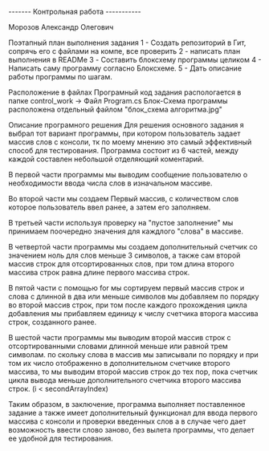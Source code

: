 ------- Контрольная работа -----------

Морозов Александр Олегович


Поэтапный план выполнения задания
1 - Создать репозиторий в Гит, сопрячь его с файлами на компе, все проверить
2 - написать план выполнения в READMe
3 - Составить блоксхему программы целиком
4 - Написать саму программу согласно Блоксхеме.
5 - Дать описание работы программы по шагам.


Расположение в файлах
Програмный код задания распологается в папке control_work -> Файл Program.cs
Блок-Cхема программы расположена отдельный файлом "блок_схема алгоритма.jpg"


Описание програмного решения
Для решения основного задания я выбрал тот вариант программы, при котором пользователь задает массив слов с консоли,
тк по моему мнению это самый эффективный способ для тестирования. Программа состоит из 6 частей, между каждой составлен небольшой отделяющий коментарий.

В первой части программы мы выводим сообщение пользователю о необходимости ввода числа слов в изначальном массиве.

Во второй части мы создаем Первый массив, с количеством слов которое пользователь ввел ранее, а затем его заполняем.

В третьей части используя проверку на "пустое заполнение" мы принимаем поочередно значения для каждлого "слова" в массиве.

В четвертой части программы мы создаем дополнительный счетчик со значением ноль для слов меньше 3 символов, а также сам второй массив строк для отсортированных слов, при том длина второго массива строк равна длине первого массива строк.

В пятой части с помощью for мы сортируем первый массив строк и слова с длинной в два или меньше символов мы добавляем по порядку во второй массив строк, при том после каждого прохождения цикла добавления мы прибавляем единицу к числу счетчика второга массива строк, созданного ранее.

В шестой части программы мы выводим второй массив строк с отсортированными словами длинной меньше или равной трем символам. по скольку слова в массив мы записывали по порядку и при том их число отображенно в дополнительном счетчике
второго массива, то мы выводим второй массив строк до тех пор, пока счетчик цикла вывода меньше дополнительного счетчика второго массива строк. (i < secondArrayIndex)

Таким образом, в заключение, программа выполняет поставленное задание а также имеет дополнительный функционал для ввода первого массива с консоли и проверки введенных слов а в случае чего дает возможность ввести слово заново, без вылета программы, что делает ее удобной для тестирования.
